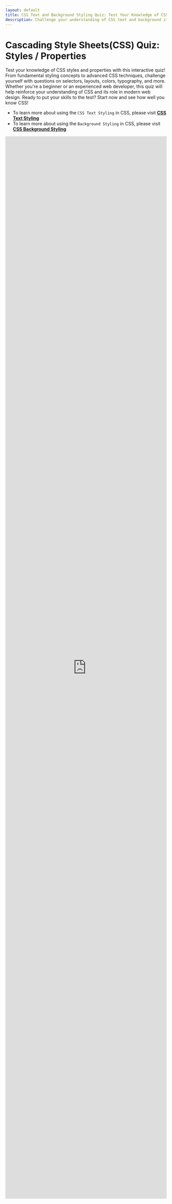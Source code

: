```yaml
---
layout: default
title: CSS Text and Background Styling Quiz: Test Your Knowledge of CSS Properties.
description: Challenge your understanding of CSS text and background styling with this interactive quiz. Perfect for beginners and advanced learners to practice key concepts like typography, colors, layouts, and more in web design.
---
```


# Cascading Style Sheets(CSS) Quiz: Styles / Properties

Test your knowledge of CSS styles and properties with this interactive quiz! From fundamental styling concepts to advanced CSS techniques, challenge yourself with questions on selectors, layouts, colors, typography, and more. Whether you're a beginner or an experienced web developer, this quiz will help reinforce your understanding of CSS and its role in modern web design. Ready to put your skills to the test? Start now and see how well you know CSS!

- To learn more about using the `CSS Text Styling` in CSS, please visit **[CSS Text Styling](/html-css/docs/css-text-styling.md)**
- To learn more about using the `Background Styling` in CSS, please visit **[CSS Background Styling](/html-css/docs/css-properties.md)**

<iframe src="https://docs.google.com/forms/d/e/1FAIpQLSfU9JhQkehAz2A1tZteLTt-0WnaCOZY9KlINntq-YxfNf2zww/viewform?embedded=true" width="100%" height="3311" frameborder="0" marginheight="0" marginwidth="0">Loading…</iframe>